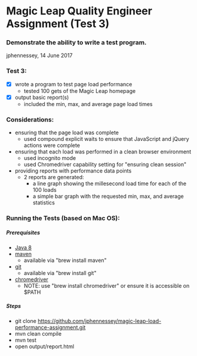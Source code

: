 # Magic Leap Quality Engineer Assignment (Test 3)
### Demonstrate the ability to write a test program.

jphennessey,  14 June 2017

### Test 3:
- [x] wrote a program to test page load performance
   - tested 100 gets of the Magic Leap homepage
- [x] output basic report(s)
   - included the min, max, and average page load times
### Considerations:
- ensuring that the page load was complete 
  - used compound explicit waits to ensure that JavaScript and jQuery actions were complete
- ensuring that each load was performed in a clean browser environment
  - used incognito mode 
  - used Chromedriver capability setting for "ensuring clean session"
- providing reports with performance data points
  - 2 reports are generated:
    - a line graph showing the millesecond load time for each of the 100 loads
    - a simple bar graph with the requested min, max, and average statistics

### Running the Tests (based on Mac OS):
##### Prerequisites
- [Java 8](http://www.oracle.com/technetwork/java/javase/downloads/jre8-downloads-2133155.html)
- [maven](http://maven.apache.org/)
   - available via "brew install maven"
- [git](https://git-scm.com/downloads)
   - available via "brew install git"
- [chromedriver](https://sites.google.com/a/chromium.org/chromedriver/downloads)
   - NOTE: use "brew install chromedriver" or ensure it is accessible on $PATH 
##### Steps 
- git clone https://github.com/jphennessey/magic-leap-load-performance-assignment.git
- mvn clean compile
- mvn test 
- open output/report.html

